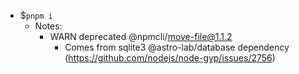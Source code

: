- $`pnpm i`
  - Notes: 
    - WARN deprecated @npmcli/move-file@1.1.2 
      - Comes from sqlite3 @astro-lab/database dependency (https://github.com/nodejs/node-gyp/issues/2756)
